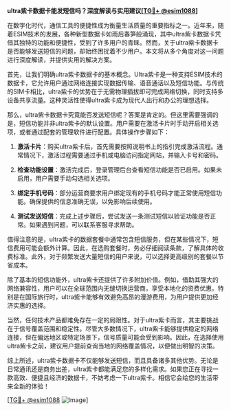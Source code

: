**ultra紫卡数据卡能发短信吗？深度解读与实用建议[[TG💪+ @esim1088](https://t.me/s/esim1088)]**

在数字化时代，通信工具的便捷性成为衡量生活质量的重要指标之一。近年来，随着ESIM技术的发展，各种新型数据卡如雨后春笋般涌现，其中ultra紫卡数据卡凭借其独特的功能和便捷性，受到了许多用户的青睐。然而，关于ultra紫卡数据卡是否能够发送短信的问题，却始终困扰着不少用户。本文将从多个角度对这一问题进行深度解读，并提供实用的解决方案。

首先，让我们明确ultra紫卡数据卡的基本概念。Ultra紫卡是一种支持ESIM技术的数据卡，它允许用户通过网络连接实现数据传输、语音通话以及短信功能。与传统的SIM卡相比，ultra紫卡的优势在于无需物理插拔即可完成网络切换，同时支持多设备共享流量。这种灵活性使得ultra紫卡成为现代人出行和办公的理想选择。

那么，ultra紫卡数据卡究竟能否发送短信呢？答案是肯定的。但这里需要强调的是，短信功能并非ultra紫卡的默认设置。用户需要在激活卡片时手动开启相关选项，或者通过配套的管理软件进行配置。具体操作步骤如下：

1. **激活卡片**：购买ultra紫卡后，首先需要按照说明书上的指引完成激活流程。通常情况下，激活过程需要通过手机或电脑访问指定网站，并输入卡号和密码。

2. **检查功能设置**：激活完成后，登录管理后台查看短信功能是否已启用。如果未启用，用户需要手动勾选相关选项。

3. **绑定手机号码**：部分运营商要求用户绑定现有的手机号码才能正常使用短信功能。确保提供的信息准确无误，以免影响后续使用。

4. **测试发送短信**：完成上述步骤后，尝试发送一条测试短信以验证功能是否正常。如果遇到问题，可以联系客服寻求帮助。

值得注意的是，ultra紫卡的数据套餐中通常包含短信服务，但在某些情况下，短信费用可能会额外计算。因此，在选购套餐时，务必仔细阅读条款，了解具体的收费标准。此外，对于频繁发送大量短信的用户来说，可以选择更高级别的套餐以节省成本。

除了基本的短信功能外，ultra紫卡还提供了许多附加价值。例如，借助其强大的网络兼容性，用户可以在全球范围内无缝切换运营商，享受本地化的资费优惠。特别是在国际旅行时，ultra紫卡能够有效避免高昂的漫游费用，为用户提供更加经济实惠的选择。

当然，任何技术产品都难免存在一定的局限性。对于ultra紫卡而言，其主要挑战在于信号覆盖范围和稳定性。尽管大多数情况下，ultra紫卡能够提供稳定的网络连接，但在偏远地区或特定场景下，信号质量可能会受到影响。因此，在选择使用ultra紫卡之前，建议用户提前查询当地的网络覆盖情况，以便做出明智的决策。

综上所述，ultra紫卡数据卡不仅能够发送短信，而且具备诸多其他优势。无论是日常通讯还是商务出差，ultra紫卡都能满足您的多样化需求。如果您正在寻找一款高效、便捷且经济的数据卡，不妨考虑一下ultra紫卡。相信它会给您的生活带来全新的体验！

[[TG💪+ @esim1088](https://t.me/s/esim1088) ![Image](https://i.postimg.cc/4NQfJmqS/Snipaste-2025-05-13-00-14-12.png)]